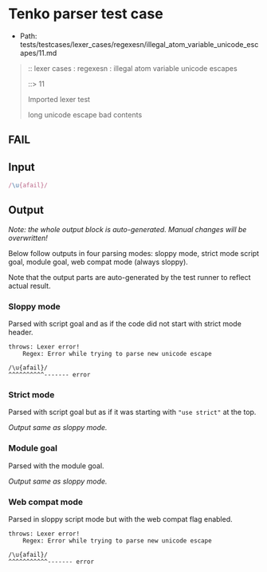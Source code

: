 # Tenko parser test case

- Path: tests/testcases/lexer_cases/regexesn/illegal_atom_variable_unicode_escapes/11.md

> :: lexer cases : regexesn : illegal atom variable unicode escapes
>
> ::> 11
>
> Imported lexer test
>
> long unicode escape bad contents

## FAIL

## Input

`````js
/\u{afail}/
`````

## Output

_Note: the whole output block is auto-generated. Manual changes will be overwritten!_

Below follow outputs in four parsing modes: sloppy mode, strict mode script goal, module goal, web compat mode (always sloppy).

Note that the output parts are auto-generated by the test runner to reflect actual result.

### Sloppy mode

Parsed with script goal and as if the code did not start with strict mode header.

`````
throws: Lexer error!
    Regex: Error while trying to parse new unicode escape

/\u{afail}/
^^^^^^^^^^------- error
`````

### Strict mode

Parsed with script goal but as if it was starting with `"use strict"` at the top.

_Output same as sloppy mode._

### Module goal

Parsed with the module goal.

_Output same as sloppy mode._

### Web compat mode

Parsed in sloppy script mode but with the web compat flag enabled.

`````
throws: Lexer error!
    Regex: Error while trying to parse new unicode escape

/\u{afail}/
^^^^^^^^^^^------- error
`````

